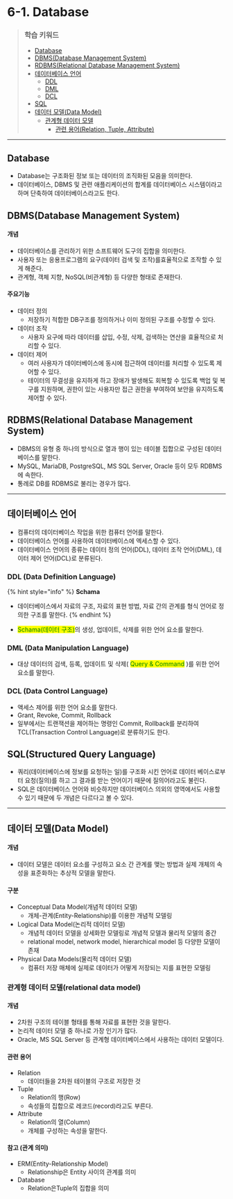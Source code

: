 # 6-1. Database

> ### 학습 키워드
>
> * [Database](6-1.-database.md#database)
> * [DBMS(Database Management System)](6-1.-database.md#dbms-database-management-system)
> * [RDBMS(Relational Database Management System)](6-1.-database.md#rdbms-relational-database-management-system)
> * [데이터베이스 언어](6-1.-database.md#undefined-3)
>   * [DDL](6-1.-database.md#ddl-data-definition-language)
>   * [DML](6-1.-database.md#dml-data-manipulation-language)
>   * [DCL](6-1.-database.md#dcl-data-control-language)
> * [SQL](6-1.-database.md#sql-structured-query-language)
> * [데이터 모델(Data Model)](6-1.-database.md#data-model)
>   * [관계형 데이터 모델](6-1.-database.md#relational-data-model)
>     * [관련 용어(Relation, Tuple, Attribute)](6-1.-database.md#undefined-7)

***

## Database

* Database는 구조화된 정보 또는 데이터의 조직화된 모음을 의미한다.
* 데이터베이스, DBMS 및 관련 애플리케이션의 합계를 데이터베이스 시스템이라고 하며 단축하여 데이터베이스라고도 한다.

## DBMS(Database Management System)

#### 개념

* 데이터베이스를 관리하기 위한 소프트웨어 도구의 집합을 의미한다.
* 사용자 또는 응용프로그램의 요구(데이터 검색 및 조작)를효율적으로 조작할 수 있게 해준다.
* 관계형, 객체 지향, NoSQL(비관계형) 등 다양한 형태로 존재한다.

#### 주요기능

* 데이터 정의
  * 저장하기 적합한 DB구조를 정의하거나 이미 정의된 구조를 수정할 수 있다.
* 데이터 조작
  * 사용자 요구에 따라 데이터를 삽입, 수정, 삭제, 검색하는 연산을 효율적으로 처리할 수 있다.
* 데이터 제어
  * 여러 사용자가 데이터베이스에 동시에 접근하여 데이터를 처리할 수 있도록 제어할 수 있다.
  * 테이터의 무결성을 유지하게 하고 장애가 발생해도 회복할 수 있도록 백업 및 복구를 지원하며, 권한이 있는 사용자만 접근 권한을 부여하여 보안을 유지하도록 제어할 수 있다.

## RDBMS(Relational Database Management System)

* DBMS의 유형 중 하나의 방식으로 열과 행이 있는 테이블 집합으로 구성된 데이터베이스를 말한다.
* MySQL, MariaDB, PostgreSQL, MS SQL Server, Oracle 등이 모두 RDBMS에 속한다.
* 통례로 DB를 RDBMS로 불리는 경우가 많다.

***

## 데이터베이스 언어

* 컴퓨터의 데이터베이스 작업을 위한 컴퓨터 언어를 말한다.
* 데이터베이스 언어를 사용하여 데이터베이스에 엑세스할 수 있다.
* 데이터베이스 언어의 종류는 데이터 정의 언어(DDL), 데이터 조작 언어(DML), 데이터 제어 언어(DCL)로 분류된다.

### DDL (Data Definition Language)

{% hint style="info" %}
**Schama**

* 데이터베이스에서 자료의 구조, 자료의 표현 방법, 자료 간의 관계를 형식 언어로 정의한 구조를 말한다.
{% endhint %}

* <mark style="color:green;">Schama(데이터 구조)</mark>의 생성, 업데이트, 삭제를 위한 언어 요소를 말한다.

### DML (Data Manipulation Language)

* 대상 데이터의 검색, 등록, 업데이트 및 삭제( <mark style="color:green;">Query & Command</mark> )를 위한 언어 요소를 말한다.

### DCL (Data Control Language)

* 액세스 제어를 위한 언어 요소를 말한다.
* Grant, Revoke, Commit, Rollback
* 일부에서는 트랜잭션을 제어하는 명령인 Commit, Rollback를 분리하여 TCL(Transaction Control Language)로 분류하기도 한다.

## SQL(Structured Query Language)

* 쿼리(데이터베이스에 정보를 요청하는 일)를 구조화 시킨 언어로 데이터 베이스로부터 요청(질의)를 하고 그 결과를 받는 언어이기 때문에 질의어라고도 불린다.
* SQL은 데이터베이스 언어와 비슷하지만 데이터베이스 의외의 영역에서도 사용할 수 있기 때문에 두 개념은 다르다고 볼 수 있다.

***

## 데이터 모델(Data Model)

#### 개념

* 데이터 모델은 데이터 요소를 구성하고 요소 간 관계를 맺는 방법과 실제 개체의 속성을 표준화하는 추상적 모델을 말한다.

#### 구분

* Conceptual Data Model(개념적 데이터 모델)
  * 개체-관계(Entity-Relationship)를 이용한 개념적 모델링
* Logical Data Model(논리적 데이터 모델)
  * 개념적 데이터 모델을 상세화한 모델링로 개념적 모델과 물리적 모델의 중간
  * relational model, network model, hierarchical model 등 다양한 모델이 존재
* Physical Data Models(물리적 데이터 모델)
  * 컴퓨터 저장 매체에 실제로 데이터가 어떻게 저장되는 지를 표현한 모델링

### 관계형 데이터 모델(relational data model)

#### 개념

* 2차원 구조의 테이블 형태를 통해 자료를 표현한 것을 말한다.
* 논리적 데이터 모델 중 하나로 가장 인기가 많다.
* Oracle, MS SQL Server 등 관계형 데이터베이스에서 사용하는 데이터 모델이다.

#### 관련  용어

* Relation
  * 데이터들을 2차원 테이블의 구조로 저장한 것
* Tuple
  * Relation의 행(Row)
  * 속성들의 집합으로 레코드(record)라고도 부른다.
* Attribute
  * Relation의 열(Column)
  * 개체를 구성하는 속성을 말한다.

#### 참고 (관계 의미)

* ERM(Entity-Relationship Model)
  * Relationship은 Entity 사이의 관계를 의미
* Database
  * Relation은Tuple의 집합을 의미
